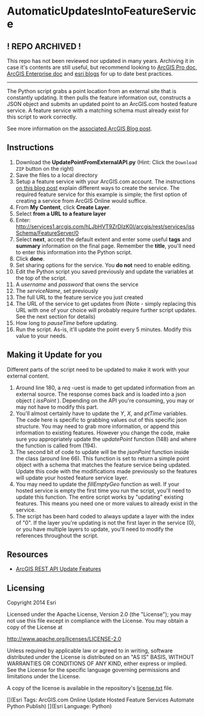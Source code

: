 AutomaticUpdatesIntoFeatureService
==================================

## ! REPO ARCHIVED !
This repo has not been reviewed nor updated in many years. Archiving it in case it's contents are still useful, but recommend looking to [ArcGIS Pro doc](https://pro.arcgis.com/en/pro-app/latest/help/main/welcome-to-the-arcgis-pro-app-help.htm), [ArcGIS Enterprise doc](https://enterprise.arcgis.com/en/documentation/) and [esri blogs](https://www.esri.com/arcgis-blog/) for up to date best practices.

----

The Python script grabs a point location from an external site that is constantly updating. It then pulls the feature information out, constructs a JSON object and submits an updated point to an ArcGIS.com hosted feature service. A feature service with a matching schema must already exist for this script to work correctly.

See more information on the [associated ArcGIS Blog post](http://blogs.esri.com/esri/arcgis/2014/10/07/using-python-to-push-updates-to-a-hosted-feature-service-from-an-external-source/).

## Instructions

1. Download the **UpdatePointFromExternalAPI.py** (Hint: Click the `Download ZIP` button on the right)
2. Save the files to a local directory
3. Setup a feature service with your ArcGIS.com account. The instructions [on this blog post](http://blogs.esri.com/esri/arcgis/2014/09/22/how-to-create-a-hosted-feature-service/) explain different ways to create the service. The required feature service for this example is simple; the first option of creating a service from ArcGIS Online would suffice. 
  1. From **My Content**, click **Create Layer**.
  2. Select **from a URL to a feature layer**
  3. Enter:  http://services1.arcgis.com/hLJbHVT9ZrDIzK0I/arcgis/rest/services/issSchema/FeatureServer/0
  4. Select **next**, accept the default extent and enter some useful **tags** and **summary** information on the final page. Remember the **title**, you'll need to enter this information into the Python script.
  5. Click **done**.
  6. Set sharing options for the service. You **do not** need to enable editing.
4. Edit the Python script you saved previously and update the variables at the top of the script. 
  1. A *username* and *password* that owns the service
  2. The *serviceName*, set previously
  3. The full URL to the feature service you just created
  4. The URL of the service to get updates from (Note - simply replacing this URL with one of your choice will probably require further script updates. See the next section for details)
  5. How long to *pauseTime* before updating.
5. Run the script. As-is, it'll update the point every 5 minutes. Modify this value to your needs.

## Making it Update for you
Different parts of the script need to be updated to make it work with your external content. 

1. Around line 180, a *req* -uest is made to get updated information from an external source. The response comes back and is loaded into a json object ( *issPoint* ). Depending on the API you're consuming, you may or may not have to modify this part.
2. You'll almost certainly have to update the *Y*, *X*, and *ptTime* variables. The code here is specific to grabbing values out of this specific json structure. You may need to grab more information, or append this information to existing features. However you change the code, make sure you appropriately update the *updatePoint* function (148) and where the function is called from (194).
3. The second bit of code to update will be the *jsonPoint* function inside the class (around line 66). This function is set to return a simple point object with a schema that matches the feature service being updated. Update this code with the modifications made previously so the features will update your hosted feature service layer.  
4. You may need to update the *fillEmptyGeo* function as well. If your hosted service is empty the first time you run the script, you'll need to update this function. The entire script works by "updating" existing features. This means you need one or more values to already exist in the service.
5. The script has been hard coded to always update a layer with the index of "0". If the layer you're updating is not the first layer in the service (0), or you have multiple layers to update, you'll need to modify the references throughout the script.

## Resources

* [ArcGIS REST API Update Features](http://resources.arcgis.com/en/help/arcgis-rest-api/index.html#/Update_Features/02r3000000zt000000)


## Licensing
Copyright 2014 Esri

Licensed under the Apache License, Version 2.0 (the "License");
you may not use this file except in compliance with the License.
You may obtain a copy of the License at

   http://www.apache.org/licenses/LICENSE-2.0

Unless required by applicable law or agreed to in writing, software
distributed under the License is distributed on an "AS IS" BASIS,
WITHOUT WARRANTIES OR CONDITIONS OF ANY KIND, either express or implied.
See the License for the specific language governing permissions and
limitations under the License.

A copy of the license is available in the repository's [license.txt]( https://github.com/update-hosted-feature-service/master/license.txt) file.

[](Esri Tags: ArcGIS.com Online Update Hosted Feature Services Automate Python Publish)
[](Esri Language: Python)​
